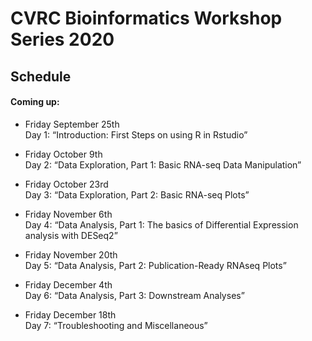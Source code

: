 # CVRC Bioinformatics Workshop Series 2020

## Schedule


#### Coming up:
* Friday September 25th  
Day 1: “Introduction: First Steps on using R in Rstudio”

* Friday October 9th  
Day 2: “Data Exploration, Part 1: Basic RNA-seq Data Manipulation”

* Friday October 23rd  
Day 3: “Data Exploration, Part 2: Basic RNA-seq Plots”

* Friday November 6th  
Day 4: “Data Analysis, Part 1: The basics of Differential Expression analysis with DESeq2”

* Friday November 20th  
Day 5: “Data Analysis, Part 2: Publication-Ready RNAseq Plots”

* Friday December 4th  
Day 6: “Data Analysis, Part 3: Downstream Analyses”

* Friday December 18th  
Day 7: “Troubleshooting and Miscellaneous”


